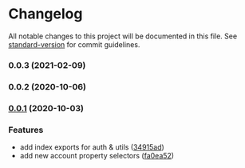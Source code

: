 # Changelog

All notable changes to this project will be documented in this file. See [standard-version](https://github.com/conventional-changelog/standard-version) for commit guidelines.

### 0.0.3 (2021-02-09)

### 0.0.2 (2020-10-06)

### [0.0.1](https://github.com/jamiehaywood/hl/compare/v0.0.3...v0.0.1) (2020-10-03)

### Features

* add index exports for auth & utils ([34915ad](https://github.com/jamiehaywood/hl/commit/34915ade9f0892e55b2c757dc37c10320d29412b))
* add new account property selectors ([fa0ea52](https://github.com/jamiehaywood/hl/commit/fa0ea52d921ee742918f4c4668dd8230d524f9cd))

